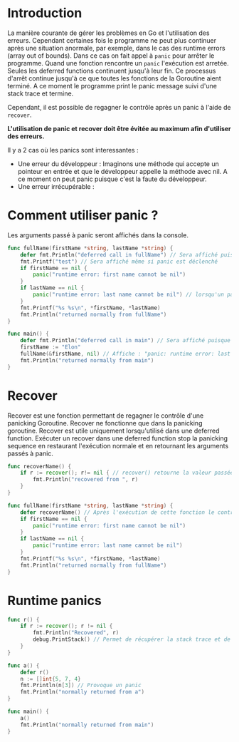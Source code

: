 # Introduction
La manière courante de gérer les problèmes en Go et l'utilisation des erreurs.
Cependant certaines fois le programme ne peut plus continuer après une situation anormale, 
par exemple, dans le cas des runtime errors (array out of bounds). 
Dans ce cas on fait appel à `panic` pour arrêter le programme.
Quand une fonction rencontre un `panic` l'exécution est arretée. Seules les deferred functions continuent jusqu'à leur fin.
Ce processus d'arrêt continue jusqu'à ce que toutes les fonctions de la Goroutine aient terminé.
A ce moment le programme print le panic message suivi d'une stack trace et termine.

Cependant, il est possible de regagner le contrôle après un panic à l'aide de `recover`.

**L'utilisation de panic et recover doit être évitée au maximum afin d'utiliser des erreurs.**

Il y a 2 cas où les panics sont interessantes :
- Une erreur du développeur : Imaginons une méthode qui accepte un pointeur en entrée et que le développeur appelle la méthode avec nil. A ce moment on peut panic puisque c'est la faute du développeur.
- Une erreur irrécupérable : 

# Comment utiliser panic ?
Les arguments passé à panic seront affichés dans la console.
```go
func fullName(firstName *string, lastName *string) {  
    defer fmt.Println("deferred call in fullName") // Sera affiché puisque panic laisse les deferred s'executer
    fmt.Printf("test") // Sera affiché même si panic est déclenché
    if firstName == nil {
        panic("runtime error: first name cannot be nil")
    }
    if lastName == nil {
        panic("runtime error: last name cannot be nil") // lorsqu'un panic est rencontré, le programme s'arrête à ce moment
    }
    fmt.Printf("%s %s\n", *firstName, *lastName)
    fmt.Println("returned normally from fullName")
}

func main() {  
    defer fmt.Println("deferred call in main") // Sera affiché puisque panic laisse les deferred s'executer
    firstName := "Elon"
    fullName(&firstName, nil) // Affiche : "panic: runtime error: last name cannot be nil"
    fmt.Println("returned normally from main")
}
```

# Recover

Recover est une fonction permettant de regagner le contrôle d'une panicking Goroutine.
Recover ne fonctionne que dans la panicking goroutine.
Recover est utile uniquement lorsqu'utilisé dans une deferred function.
Exécuter un recover dans une deferred function stop la panicking sequence en restaurant l'exécution normale et en retournant les arguments passés à panic.
```go
func recoverName() {  
    if r := recover(); r!= nil { // recover() retourne la valeur passée à panic.
        fmt.Println("recovered from ", r)
    }
}

func fullName(firstName *string, lastName *string) {  
    defer recoverName() // Après l'exécution de cette fonction le contrôle revient à la goroutine parent
    if firstName == nil {
        panic("runtime error: first name cannot be nil")
    }
    if lastName == nil {
        panic("runtime error: last name cannot be nil")
    }
    fmt.Printf("%s %s\n", *firstName, *lastName)
    fmt.Println("returned normally from fullName")
}
```

# Runtime panics
```go
func r() {  
    if r := recover(); r != nil {
        fmt.Println("Recovered", r)
        debug.PrintStack() // Permet de récupérer la stack trace et de la print
    }
}

func a() {  
    defer r()
    n := []int{5, 7, 4}
    fmt.Println(n[3]) // Provoque un panic
    fmt.Println("normally returned from a")
}

func main() {  
    a()
    fmt.Println("normally returned from main")
}
```